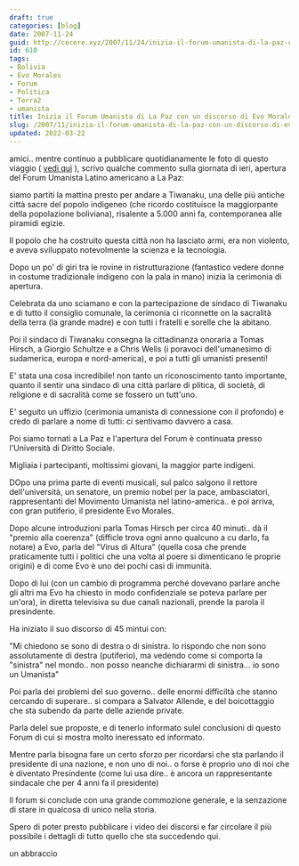 ```yaml
---
draft: true
categories: [blog]
date: 2007-11-24
guid: http://cecere.xyz/2007/11/24/inizia-il-forum-umanista-di-la-paz-con-un-discorso-di-evo-morales/
id: 610
tags:
- Bolivia
- Evo Morales
- Forum
- Politica
- Terra2
- umanista
title: Inizia il Forum Umanista di La Paz con un discorso di Evo Morales
slug: /2007/11/inizia-il-forum-umanista-di-la-paz-con-un-discorso-di-evo-morales/
updated: 2022-03-22
---
```


amici.. mentre continuo a pubblicare quotidianamente le foto di questo viaggio ( [vedi qui](http://www.flickr.com/photos/krur/sets/72157603263351960/) ), scrivo qualche commento sulla giornata di ieri, apertura del Forum Umanista Latino americano a La Paz:

siamo partiti la mattina presto per andare a Tiwanaku, una delle più antiche città sacre del popolo indigeneo (che ricordo costituisce la maggiorpante della popolazione boliviana), risalente a 5.000 anni fa, contemporanea alle piramidi egizie.

Il popolo che ha costruito questa città non ha lasciato armi, era non violento, e aveva sviluppato notevolmente la scienza e la tecnologia.

Dopo un po' di giri tra le rovine in ristrutturazione (fantastico vedere donne in costume tradizionale indigeno con la pala in mano) inizia la cerimonia di apertura.

Celebrata da uno sciamano e con la partecipazione de sindaco di Tiwanaku e di tutto il consiglio comunale, la cerimonia ci riconnette on la sacralità della terra (la grande madre) e con tutti i fratelli e sorelle che la abitano.

Poi il sindaco di Tiwanaku consegna la cittadinanza onoraria a Tomas Hirsch, a Giorgio Schultze e a Chris Wells (i poravoci dell'umanesimo di sudamerica, europa e nord-america), e poi a tutti gli umanisti presenti!

E' stata una cosa incredibile! non tanto un riconoscimento tanto importante, quanto il sentir una sindaco di una città parlare di plitica, di società, di religione e di sacralità come se fossero un tutt'uno.

E' seguito un uffizio (cerimonia umanista di connessione con il profondo) e credo di parlare a nome di tutti: ci sentivamo davvero a casa.

Poi siamo tornati a La Paz e l'apertura del Forum è continuata presso l'Università di Diritto Sociale.

Migliaia i partecipanti, moltissimi giovani, la maggior parte indigeni.

DOpo una prima parte di eventi musicali, sul palco salgono il rettore dell'università, un senatore, un premio nobel per la pace, ambasciatori, rappresentanti del Movimento Umanista nel latino-america.. e poi arriva, con gran putiferio, il presidente Evo Morales.

Dopo alcune introduzioni parla Tomas Hirsch per circa 40 minuti.. dà il "premio alla coerenza" (difficle trova ogni anno qualcuno a cu darlo, fa notare) a Evo, parla del "Virus di Altura" (quella cosa che prende praticamente tutti i politici che una volta al poere si dimenticano le proprie origini) e di come Evo è uno dei pochi casi di immunità.

Dopo di lui (con un cambio di programma perché dovevano parlare anche gli altri ma Evo ha chiesto in modo confidenziale se poteva parlare per un'ora), in diretta televisiva su due canali nazionali, prende la parola il presindente.

Ha iniziato il suo discorso di 45 mintui con:

"Mi chiedono se sono di destra o di sinistra. Io rispondo che non sono assolutamente di destra (putiferio), ma vedendo come si comporta la "sinistra" nel mondo.. non posso neanche dichiararmi di sinistra… io sono un Umanista"

Poi parla dei problemi del suo governo.. delle enormi difficiltà che stanno cercando di superare.. si compara a Salvator Allende, e del boicottaggio che sta subendo da parte delle aziende private.

Parla delel sue proposte, e di tenerlo informato sulel conclusioni di questo Forum di cui si mostra molto ineressato ed informato.

Mentre parla bisogna fare un certo sforzo per ricordarsi che sta parlando il presidente di una nazione, e non uno di noi.. o forse è proprio uno di noi che è diventato Presindente (come lui usa dire.. è ancora un rappresentante sindacale che per 4 anni fa il presidente)

Il forum si conclude con una grande commozione generale, e la senzazione di stare in qualcosa di unico nella storia.

Spero di poter presto pubblicare i video dei discorsi e far circolare il più possibile i dettagli di tutto quello che sta succedendo qui.

un abbraccio